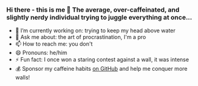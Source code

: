 ### Hi there - this is me  👋 The average, over-caffeinated, and slightly nerdy individual trying to juggle everything at once...

- 🔭 I’m currently working on: trying to keep my head above water
- 💬 Ask me about: the art of procrastination, I'm a pro
- 📫 How to reach me: you don't 
- 😄 Pronouns: he/him 
- ⚡ Fun fact: I once won a staring contest against a wall, it was intense
- 💰 Sponsor my caffeine habits [on GitHub](https://github.com/sponsors/flavioaiello) and help me conquer more walls!
